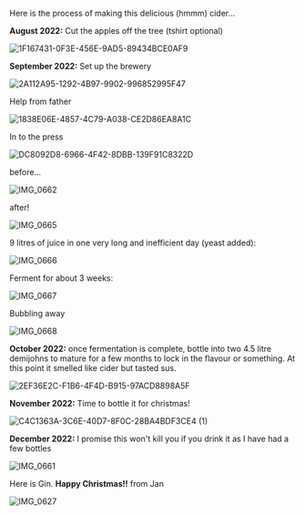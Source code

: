 <!---
permalink: /xmas2022/
title: "Xmas 2022"
excerpt: "Happy Christmas!!"
author_profile: true
--->


Here is the process of making this delicious (hmmm) cider...

**August 2022:** Cut the apples off the tree (tshirt optional)

![1F167431-0F3E-456E-9AD5-89434BCE0AF9](https://user-images.githubusercontent.com/88771963/208251392-fd188ba5-b3d5-429f-8cd8-6285e614c3aa.JPG)

**September 2022:** Set up the brewery

![2A112A95-1292-4B97-9902-996852995F47](https://user-images.githubusercontent.com/88771963/208250708-b84a494e-cc47-41f4-b1e4-cd350c2ed520.JPG)

Help from father

![1838E06E-4857-4C79-A038-CE2D86EA8A1C](https://user-images.githubusercontent.com/88771963/208250707-a3289167-64ff-46b3-9fb7-f143f3ec1d28.JPG)

In to the press

![DC8092D8-6966-4F42-8DBB-139F91C8322D](https://user-images.githubusercontent.com/88771963/208250704-0366f79a-d886-4018-add3-90156768a10d.JPG)

before...

![IMG_0662](https://user-images.githubusercontent.com/88771963/208251116-06e41eb7-ee53-41b3-97bb-e93902143428.PNG)

after!

![IMG_0665](https://user-images.githubusercontent.com/88771963/208251114-d0b6df81-e2d3-43ab-a470-2093e9808791.PNG)

9 litres of juice in one very long and inefficient day (yeast added):

![IMG_0666](https://user-images.githubusercontent.com/88771963/208251115-0a39210d-bf8f-4cef-9c51-e6f5a4e2890a.jpg)

Ferment for about 3 weeks:

![IMG_0667](https://user-images.githubusercontent.com/88771963/208251624-4707b368-0392-495a-bf96-b2ecf21eaf18.PNG)

Bubbling away

![IMG_0668](https://user-images.githubusercontent.com/88771963/208251622-01d07325-5e00-489b-a695-43ded914bdd0.PNG)

**October 2022:** once fermentation is complete, bottle into two 4.5 litre demijohns to mature for a few months to lock in the flavour or something. At this point it smelled like cider but tasted sus.

![2EF36E2C-F1B6-4F4D-B915-97ACD8898A5F](https://user-images.githubusercontent.com/88771963/208250703-25a8cdfc-f9c0-4ca6-967e-62f40d0b67fd.JPG)

**November 2022:** Time to bottle it for christmas!

![C4C1363A-3C6E-40D7-8F0C-28BA4BDF3CE4 (1)](https://user-images.githubusercontent.com/88771963/208251122-e339935a-cdda-456e-8887-58fe345b6bd1.jpg)

**December 2022:** I promise this won't kill you if you drink it as I have had a few bottles

![IMG_0661](https://user-images.githubusercontent.com/88771963/208250700-6c41b149-d605-4983-963d-829291a25c01.jpg)

Here is Gin. **Happy Christmas!!** from Jan

![IMG_0627](https://user-images.githubusercontent.com/88771963/208251677-41a7adb4-3fa4-4dac-93b5-30c785a2c249.JPG)
